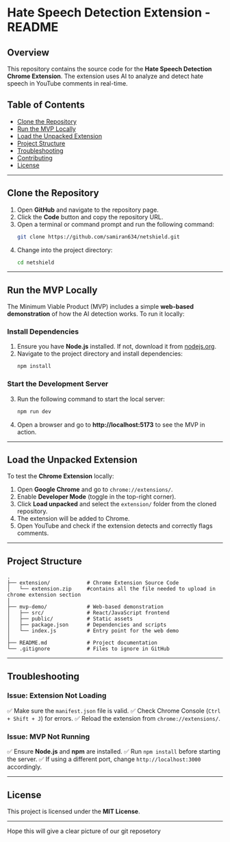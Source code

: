 # Hate Speech Detection Extension - README

## Overview
This repository contains the source code for the **Hate Speech Detection Chrome Extension**. The extension uses AI to analyze and detect hate speech in YouTube comments in real-time.

## Table of Contents
- [Clone the Repository](#clone-the-repository)
- [Run the MVP Locally](#run-the-mvp-locally)
- [Load the Unpacked Extension](#load-the-unpacked-extension)
- [Project Structure](#project-structure)
- [Troubleshooting](#troubleshooting)
- [Contributing](#contributing)
- [License](#license)

---

## Clone the Repository

1. Open **GitHub** and navigate to the repository page.
2. Click the **Code** button and copy the repository URL.
3. Open a terminal or command prompt and run the following command:
   ```sh
   git clone https://github.com/samiran634/netshield.git
   ```
4. Change into the project directory:
   ```sh
   cd netshield
   ```

---

## Run the MVP Locally

The Minimum Viable Product (MVP) includes a simple **web-based demonstration** of how the AI detection works. To run it locally:

### Install Dependencies
1. Ensure you have **Node.js** installed. If not, download it from [nodejs.org](https://nodejs.org/).
2. Navigate to the project directory and install dependencies:
   ```sh
   npm install
   ```

### Start the Development Server
3. Run the following command to start the local server:
   ```sh
   npm run dev
   ```
4. Open a browser and go to **http://localhost:5173** to see the MVP in action.

---

## Load the Unpacked Extension

To test the **Chrome Extension** locally:

1. Open **Google Chrome** and go to `chrome://extensions/`.
2. Enable **Developer Mode** (toggle in the top-right corner).
3. Click **Load unpacked** and select the `extension/` folder from the cloned repository.
4. The extension will be added to Chrome.
5. Open YouTube and check if the extension detects and correctly flags comments.

---

## Project Structure
```
.
├── extension/            # Chrome Extension Source Code
│   └── extension.zip     #contains all the file needed to upload in chrome extension section 
│
├── mvp-demo/             # Web-based demonstration
│   ├── src/              # React/JavaScript frontend
│   ├── public/           # Static assets
│   ├── package.json      # Dependencies and scripts
│   └── index.js          # Entry point for the web demo
│
├── README.md             # Project documentation
└── .gitignore            # Files to ignore in GitHub
```

---

## Troubleshooting

### Issue: Extension Not Loading
✅ Make sure the `manifest.json` file is valid.
✅ Check Chrome Console (`Ctrl + Shift + J`) for errors.
✅ Reload the extension from `chrome://extensions/`.

### Issue: MVP Not Running
✅ Ensure **Node.js** and **npm** are installed.
✅ Run `npm install` before starting the server.
✅ If using a different port, change `http://localhost:3000` accordingly.

---

## License
This project is licensed under the **MIT License**.

---

Hope this will give a clear picture of our git reposetory

